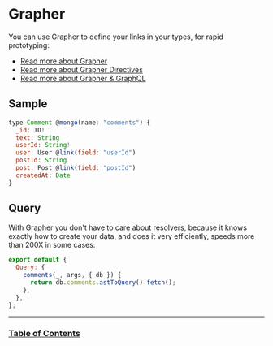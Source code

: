 # Grapher

You can use Grapher to define your links in your types, for rapid prototyping:

- [Read more about Grapher](https://github.com/cult-of-coders/grapher)
- [Read more about Grapher Directives](https://github.com/cult-of-coders/grapher-schema-directives)
- [Read more about Grapher & GraphQL](https://github.com/cult-of-coders/grapher/blob/master/docs/graphql.md)

## Sample

```js
type Comment @mongo(name: "comments") {
  _id: ID!
  text: String
  userId: String!
  user: User @link(field: "userId")
  postId: String
  post: Post @link(field: "postId")
  createdAt: Date
}
```

## Query

With Grapher you don't have to care about resolvers, because it knows exactly
how to create your data, and does it very efficiently, speeds more than 200X in some cases:

```js
export default {
  Query: {
    comments(_, args, { db }) {
      return db.comments.astToQuery().fetch();
    },
  },
};
```

---

### [Table of Contents](index.md)
